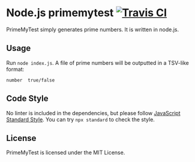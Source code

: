 # Node.js primemytest [![Travis CI](https://img.shields.io/travis/thatlittlegit/primemytest.svg)](https://travis-ci.org/thatlittlegit/primemytest)
PrimeMyTest simply generates prime numbers. It is written in node.js.

## Usage
Run `node index.js`. A file of prime numbers will be outputted
in a TSV-like format:

```
number	true/false
```

## Code Style
No linter is included in the dependencies, but please follow
[JavaScript Standard Style](https://standardjs.com). You can
try `npx standard` to check the style.

## License
PrimeMyTest is licensed under the MIT License.
